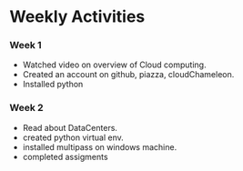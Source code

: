 # Weekly Activities 

### Week 1

* Watched video on overview of Cloud computing.
* Created an account on github, piazza, cloudChameleon.
* Installed python

### Week 2
* Read about DataCenters.
* created python virtual env.
* installed multipass on windows machine. 
* completed assigments